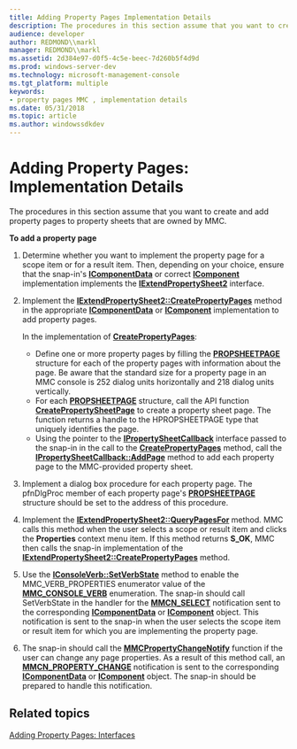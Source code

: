 ```yaml
---
title: Adding Property Pages Implementation Details
description: The procedures in this section assume that you want to create and add property pages to property sheets that are owned by MMC.
audience: developer
author: REDMOND\\markl
manager: REDMOND\\markl
ms.assetid: 2d384e97-d0f5-4c5e-beec-7d260b5f4d9d
ms.prod: windows-server-dev
ms.technology: microsoft-management-console
ms.tgt_platform: multiple
keywords:
- property pages MMC , implementation details
ms.date: 05/31/2018
ms.topic: article
ms.author: windowssdkdev
---
```


# Adding Property Pages: Implementation Details

The procedures in this section assume that you want to create and add property pages to property sheets that are owned by MMC.

**To add a property page**

1.  Determine whether you want to implement the property page for a scope item or for a result item. Then, depending on your choice, ensure that the snap-in's [**IComponentData**](icomponentdata.md) or correct [**IComponent**](/windows/win32/Mmc/ns-wmidata-_msmcaevent_pcicomponenterror?branch=master) implementation implements the [**IExtendPropertySheet2**](iextendpropertysheet2.md) interface.
2.  Implement the [**IExtendPropertySheet2::CreatePropertyPages**](iextendpropertysheet2-createpropertypages.md) method in the appropriate [**IComponentData**](icomponentdata.md) or [**IComponent**](/windows/win32/Mmc/ns-wmidata-_msmcaevent_pcicomponenterror?branch=master) implementation to add property pages.

    In the implementation of [**CreatePropertyPages**](iextendpropertysheet2-createpropertypages.md):

    -   Define one or more property pages by filling the [**PROPSHEETPAGE**](/windows/win32/Prsht/nc-prsht-lpfnaddpropsheetpage?branch=master) structure for each of the property pages with information about the page. Be aware that the standard size for a property page in an MMC console is 252 dialog units horizontally and 218 dialog units vertically.
    -   For each [**PROPSHEETPAGE**](/windows/win32/Prsht/nc-prsht-lpfnaddpropsheetpage?branch=master) structure, call the API function [**CreatePropertySheetPage**](_win32_createpropertysheetpage_cpp) to create a property sheet page. The function returns a handle to the HPROPSHEETPAGE type that uniquely identifies the page.
    -   Using the pointer to the [**IPropertySheetCallback**](ipropertysheetcallback.md) interface passed to the snap-in in the call to the [**CreatePropertyPages**](iextendpropertysheet2-createpropertypages.md) method, call the [**IPropertySheetCallback::AddPage**](ipropertysheetcallback-addpage.md) method to add each property page to the MMC-provided property sheet.

3.  Implement a dialog box procedure for each property page. The pfnDlgProc member of each property page's [**PROPSHEETPAGE**](/windows/win32/Prsht/nc-prsht-lpfnaddpropsheetpage?branch=master) structure should be set to the address of this procedure.
4.  Implement the [**IExtendPropertySheet2::QueryPagesFor**](iextendpropertysheet2-querypagesfor.md) method. MMC calls this method when the user selects a scope or result item and clicks the **Properties** context menu item. If this method returns **S\_OK**, MMC then calls the snap-in implementation of the [**IExtendPropertySheet2::CreatePropertyPages**](iextendpropertysheet2-createpropertypages.md) method.
5.  Use the [**IConsoleVerb::SetVerbState**](iconsoleverb-setverbstate.md) method to enable the MMC\_VERB\_PROPERTIES enumerator value of the [**MMC\_CONSOLE\_VERB**](mmc-console-verb.md) enumeration. The snap-in should call SetVerbState in the handler for the [**MMCN\_SELECT**](mmcn-select.md) notification sent to the corresponding [**IComponentData**](icomponentdata.md) or [**IComponent**](/windows/win32/Mmc/ns-wmidata-_msmcaevent_pcicomponenterror?branch=master) object. This notification is sent to the snap-in when the user selects the scope item or result item for which you are implementing the property page.
6.  The snap-in should call the [**MMCPropertyChangeNotify**](mmcpropertychangenotify.md) function if the user can change any page properties. As a result of this method call, an [**MMCN\_PROPERTY\_CHANGE**](mmcn-property-change.md) notification is sent to the corresponding [**IComponentData**](icomponentdata.md) or [**IComponent**](/windows/win32/Mmc/ns-wmidata-_msmcaevent_pcicomponenterror?branch=master) object. The snap-in should be prepared to handle this notification.

## Related topics

<dl> <dt>

[Adding Property Pages: Interfaces](adding-property-pages-interfaces.md)
</dt> </dl>

 

 




